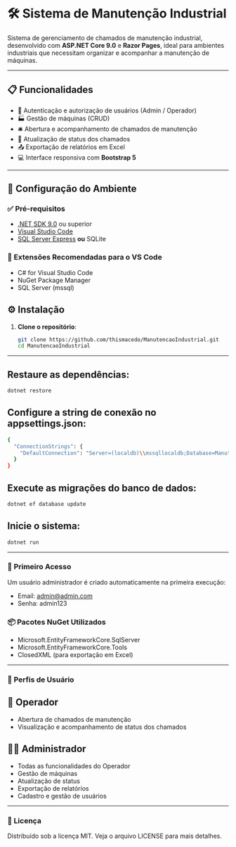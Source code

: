 # 🛠️ Sistema de Manutenção Industrial

Sistema de gerenciamento de chamados de manutenção industrial, desenvolvido com **ASP.NET Core 9.0** e **Razor Pages**, ideal para ambientes industriais que necessitam organizar e acompanhar a manutenção de máquinas.

---

## 📋 Funcionalidades

- 🔐 Autenticação e autorização de usuários (Admin / Operador)  
- 🏭 Gestão de máquinas (CRUD)  
- 🛎️ Abertura e acompanhamento de chamados de manutenção  
- 🔄 Atualização de status dos chamados  
- 📤 Exportação de relatórios em Excel  
- 💻 Interface responsiva com **Bootstrap 5**

---

## 🚀 Configuração do Ambiente

### ✅ Pré-requisitos

- [.NET SDK 9.0](https://dotnet.microsoft.com/en-us/download) ou superior
- [Visual Studio Code](https://code.visualstudio.com/)
- [SQL Server Express](https://www.microsoft.com/en-us/sql-server/sql-server-downloads) **ou** SQLite

### 🧩 Extensões Recomendadas para o VS Code

- C# for Visual Studio Code
- NuGet Package Manager
- SQL Server (mssql)

## ⚙️ Instalação

1. **Clone o repositório**:
   ```bash
   git clone https://github.com/thismacedo/ManutencaoIndustrial.git
   cd ManutencaoIndustrial
   ```

---
## Restaure as dependências:
```bash
dotnet restore
```
## Configure a string de conexão no appsettings.json:
```bash
{
  "ConnectionStrings": {
    "DefaultConnection": "Server=(localdb)\\mssqllocaldb;Database=ManutencaoIndustrial;Trusted_Connection=True;MultipleActiveResultSets=true"
  }
}
```
## Execute as migrações do banco de dados:
```bash
dotnet ef database update
```
## Inicie o sistema:
```bash
dotnet run
```
---
### 🔑 Primeiro Acesso
Um usuário administrador é criado automaticamente na primeira execução:

- Email: admin@admin.com
- Senha: admin123

### 📦 Pacotes NuGet Utilizados
- Microsoft.EntityFrameworkCore.SqlServer
- Microsoft.EntityFrameworkCore.Tools
- ClosedXML (para exportação em Excel)

---
### 👥 Perfis de Usuário
## 👷 Operador
- Abertura de chamados de manutenção
- Visualização e acompanhamento de status dos chamados

## 👨‍💼 Administrador
- Todas as funcionalidades do Operador
- Gestão de máquinas
- Atualização de status
- Exportação de relatórios
- Cadastro e gestão de usuários

---
### 📄 Licença
Distribuído sob a licença MIT. Veja o arquivo LICENSE para mais detalhes.
